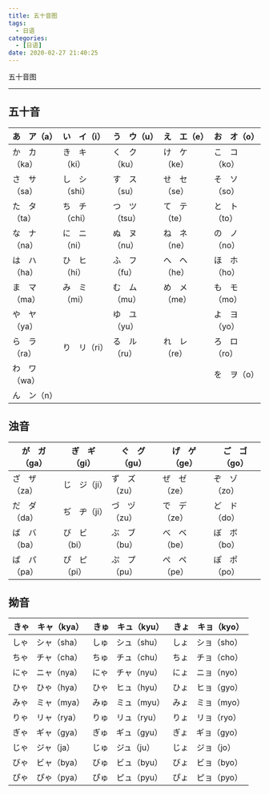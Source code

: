 ```yaml
---
title: 五十音图
tags:
  - 日语
categories:
  - [日语]
date: 2020-02-27 21:40:25
---
```



五十音图

---

## 五十音

| あ　ア（a）  | い　イ（i）   | う　ウ（u）   | え　エ（e）  | お　オ（o）  |
| ------------ | ------------- | ------------- | ------------ | ------------ |
| か　カ（ka） | き　キ（ki）  | く　ク（ku）  | け　ケ（ke） | こ　コ（ko） |
| さ　サ（sa） | し　シ（shi） | す　ス（su）  | せ　セ（se） | そ　ソ（so） |
| た　タ（ta） | ち　チ（chi） | つ　ツ（tsu） | て　テ（te） | と　ト（to） |
| な　ナ（na） | に　ニ（ni）  | ぬ　ヌ（nu）  | ね　ネ（ne） | の　ノ（no） |
| は　ハ（ha） | ひ　ヒ（hi）  | ふ　フ（fu）  | へ　ヘ（he） | ほ　ホ（ho） |
| ま　マ（ma） | み　ミ（mi）  | む　ム（mu）  | め　メ（me） | も　モ（mo） |
| や　ヤ（ya） |               | ゆ　ユ（yu）  |              | よ　ヨ（yo） |
| ら　ラ（ra） | り　リ（ri）  | る　ル（ru）  | れ　レ（re） | ろ　ロ（ro） |
| わ　ワ（wa） |               |               |              | を　ヲ（o）  |
| ん　ン（n）  |               |               |              |              |

## 浊音

| が　ガ（ga） | ぎ　ギ（gi） | ぐ　グ（gu） | げ　ゲ（ge） | ご　ゴ（go） |
| ------------ | ------------ | ------------ | ------------ | ------------ |
| ざ　ザ（za） | じ　ジ（ji） | ず　ズ（zu） | ぜ　ゼ（ze） | ぞ　ゾ（zo） |
| だ　ダ（da） | ぢ　ヂ（ji） | づ　ヅ（zu） | で　デ（ze） | ど　ド（do） |
| ば　バ（ba） | び　ビ（bi） | ぶ　ブ（bu） | べ　ベ（be） | ぼ　ボ（bo） |
| ぱ　パ（pa） | ぴ　ピ（pi） | ぷ　プ（pu） | ぺ　ペ（pe） | ぽ　ポ（po） |

## 拗音

| きゃ　キャ（kya） | きゅ　キュ（kyu） | きょ　キョ（kyo） |
| ----------------- | ----------------- | ----------------- |
| しゃ　シャ（sha） | しゅ　シュ（shu） | しょ　ショ（sho） |
| ちゃ　チャ（cha） | ちゅ　チュ（chu） | ちょ　チョ（cho） |
| にゃ　ニャ（nya） | にゃ　チャ（nyu） | にょ　ニョ（nyo） |
| ひゃ　ひゃ（hya） | ひゃ　ヒュ（hyu） | ひょ　ヒョ（gyo） |
| みゃ　ミャ（mya） | みゅ　ミュ（myu） | みょ　ミョ（myo） |
| りゃ　リャ（rya） | りゅ　リュ（ryu） | りょ　リョ（ryo） |
| ぎゃ　ギャ（gya） | ぎゅ　ギュ（gyu） | ぎょ　ギョ（gyo） |
| じゃ　ジャ（ja）  | じゅ　ジュ（ju）  | じょ　ジョ（jo）  |
| びゃ　ビャ（bya） | びゅ　ビュ（byu） | びょ　ビョ（byo） |
| ぴゃ　ぴゃ（pya） | ぴゅ　ピュ（pyu） | ぴょ　ピョ（pyo） |
